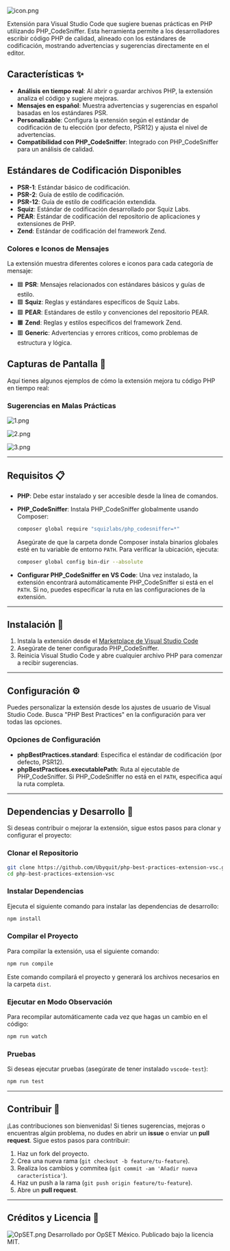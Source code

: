 ![icon.png](https://github.com/Ubyquit/php-best-practices-extension-vsc/blob/main/images/icon.png?raw=true)

Extensión para Visual Studio Code que sugiere buenas prácticas en PHP utilizando PHP_CodeSniffer. Esta herramienta permite a los desarrolladores escribir código PHP de calidad, alineado con los estándares de codificación, mostrando advertencias y sugerencias directamente en el editor.

## Características ✨

- **Análisis en tiempo real**: Al abrir o guardar archivos PHP, la extensión analiza el código y sugiere mejoras.
- **Mensajes en español**: Muestra advertencias y sugerencias en español basadas en los estándares PSR.
- **Personalizable**: Configura la extensión según el estándar de codificación de tu elección (por defecto, PSR12) y ajusta el nivel de advertencias.
- **Compatibilidad con PHP_CodeSniffer**: Integrado con PHP_CodeSniffer para un análisis de calidad.

## Estándares de Codificación Disponibles

- **PSR-1**: Estándar básico de codificación.
- **PSR-2**: Guía de estilo de codificación.
- **PSR-12**: Guía de estilo de codificación extendida.
- **Squiz**: Estándar de codificación desarrollado por Squiz Labs.
- **PEAR**: Estándar de codificación del repositorio de aplicaciones y extensiones de PHP.
- **Zend**: Estándar de codificación del framework Zend.

### Colores e Iconos de Mensajes

La extensión muestra diferentes colores e iconos para cada categoría de mensaje:

- 🟦 **PSR**: Mensajes relacionados con estándares básicos y guías de estilo.
- 🟩 **Squiz**: Reglas y estándares específicos de Squiz Labs.
- 🟪 **PEAR**: Estándares de estilo y convenciones del repositorio PEAR.
- 🟧 **Zend**: Reglas y estilos específicos del framework Zend.
- 🟥 **Generic**: Advertencias y errores críticos, como problemas de estructura y lógica.

## Capturas de Pantalla 📸

Aquí tienes algunos ejemplos de cómo la extensión mejora tu código PHP en tiempo real:

### Sugerencias en Malas Prácticas
![1.png](https://github.com/Ubyquit/php-best-practices-extension-vsc/blob/main/images/1.png?raw=true)

![2.png](https://github.com/Ubyquit/php-best-practices-extension-vsc/blob/main/images/2.png?raw=true)

![3.png](https://github.com/Ubyquit/php-best-practices-extension-vsc/blob/main/images/3.png?raw=true)

---

## Requisitos 📋

- **PHP**: Debe estar instalado y ser accesible desde la línea de comandos.
- **PHP_CodeSniffer**: Instala PHP_CodeSniffer globalmente usando Composer:

  ```bash
  composer global require "squizlabs/php_codesniffer=*"
  ```

  Asegúrate de que la carpeta donde Composer instala binarios globales esté en tu variable de entorno `PATH`. Para verificar la ubicación, ejecuta:

  ```bash
  composer global config bin-dir --absolute
  ```

- **Configurar PHP_CodeSniffer en VS Code**: Una vez instalado, la extensión encontrará automáticamente PHP_CodeSniffer si está en el `PATH`. Si no, puedes especificar la ruta en las configuraciones de la extensión.

---

## Instalación 🚀

1. Instala la extensión desde el [Marketplace de Visual Studio Code](https://marketplace.visualstudio.com/items?itemName=OpSETMxico.php-best-practices)
2. Asegúrate de tener configurado PHP_CodeSniffer.
3. Reinicia Visual Studio Code y abre cualquier archivo PHP para comenzar a recibir sugerencias.

---

## Configuración ⚙️

Puedes personalizar la extensión desde los ajustes de usuario de Visual Studio Code. Busca "PHP Best Practices" en la configuración para ver todas las opciones.

### Opciones de Configuración

- **phpBestPractices.standard**: Especifica el estándar de codificación (por defecto, PSR12).
- **phpBestPractices.executablePath**: Ruta al ejecutable de PHP_CodeSniffer. Si PHP_CodeSniffer no está en el `PATH`, especifica aquí la ruta completa.

---

## Dependencias y Desarrollo 🔧

Si deseas contribuir o mejorar la extensión, sigue estos pasos para clonar y configurar el proyecto:

### Clonar el Repositorio

```bash
git clone https://github.com/Ubyquit/php-best-practices-extension-vsc.git
cd php-best-practices-extension-vsc
```

### Instalar Dependencias

Ejecuta el siguiente comando para instalar las dependencias de desarrollo:

```bash
npm install
```

### Compilar el Proyecto

Para compilar la extensión, usa el siguiente comando:

```bash
npm run compile
```

Este comando compilará el proyecto y generará los archivos necesarios en la carpeta `dist`.

### Ejecutar en Modo Observación

Para recompilar automáticamente cada vez que hagas un cambio en el código:

```bash
npm run watch
```

### Pruebas

Si deseas ejecutar pruebas (asegúrate de tener instalado `vscode-test`):

```bash
npm run test
```

---

## Contribuir 👥

¡Las contribuciones son bienvenidas! Si tienes sugerencias, mejoras o encuentras algún problema, no dudes en abrir un **issue** o enviar un **pull request**. Sigue estos pasos para contribuir:

1. Haz un fork del proyecto.
2. Crea una nueva rama (`git checkout -b feature/tu-feature`).
3. Realiza los cambios y commitea (`git commit -am 'Añadir nueva característica'`).
4. Haz un push a la rama (`git push origin feature/tu-feature`).
5. Abre un **pull request**.

---

## Créditos y Licencia 📝
![OpSET.png](https://github.com/Ubyquit/php-best-practices-extension-vsc/blob/main/images/OpSET.png?raw=true)
Desarrollado por OpSET México. Publicado bajo la licencia MIT.
